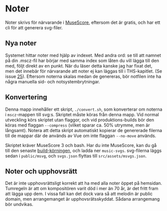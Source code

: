 # Noter
Noter skrivs för närvarande i [MuseScore](https://musescore.org), eftersom det är gratis, och har ett cli för att generera svg-filer.

## Nya noter
Systemet hittar noter med hjälp av indexet. Med andra ord: se till att namnet på din .mscz-fil har börjar med samma index som låten du vill lägga till den med, följt direkt av en punkt. När du läser detta kanske jag har fixat det, men det innebär för närvarande att noter ej kan läggas till i THS-kapitlet. (Se issue [25](https://github.com/Fysiksektionen/sangbok-html/issues/25)). Eftersom noterna skalas medan de genereras, bör notfilen inte ha några manuella sid- och notsystembrytningar.

## Konvertering
Denna mapp innehåller ett skript, `./convert.sh`, som konverterar om noterna i `mscz`-mappen till svg:s. Skriptet måste köras från denna mapp.
Vid normal utveckling körs skriptet utan flaggor, och vid produktions-builds bör den köras med flaggan `--compress` (vilket sparar ca. 50% utrymme, men är långsamt). Notera att detta skript automatiskt kopierar de genererade filerna till de mappar där de används av Vue om inte flaggan `--no-move` används. 

Skriptet kräver MuseScore 3 och bash. Har du inte MuseScore, kan du gå till den senaste [build-körningen](https://github.com/Fysiksektionen/sangbok-html/actions/workflows/build-vue.yml), och ladda ner `music-svgs`. svg-filerna läggs sedan i `public/msvg`, och `svgs.json` flyttas till `src/assets/msvgs.json`.

## Noter och upphovsrätt
Det är inte upphovsrättsligt korrekt att ha med alla noter öppet på hemsidan. Tumregeln är att om kompositören varit död i mer än 70 år, är det fritt fram att lägga upp dem. I vissa fall kan det dock vara så att melodin är public domain, men arrangemanget är upphovsrätsskyddat. Sådana arrangemang bör undvikas.